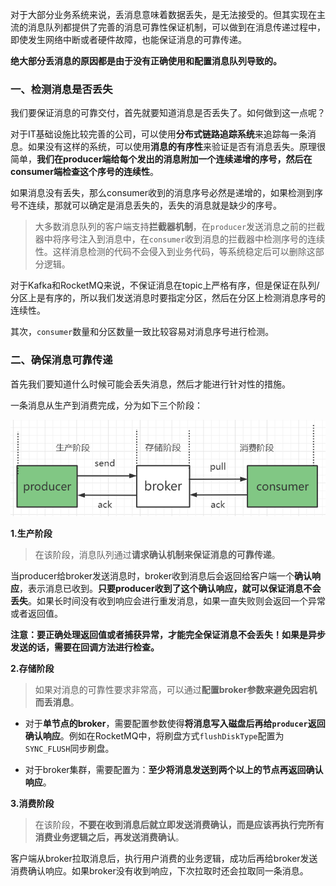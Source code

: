 对于大部分业务系统来说，丢消息意味着数据丢失，是无法接受的。但其实现在主流的消息队列都提供了完善的消息可靠性保证机制，可以做到在消息传递过程中，即使发生网络中断或者硬件故障，也能保证消息的可靠传递。

**绝大部分丢消息的原因都是由于没有正确使用和配置消息队列导致的。**

### 一、检测消息是否丢失

我们要保证消息的可靠交付，首先就要知道消息是否丢失了。如何做到这一点呢？

对于IT基础设施比较完善的公司，可以使用**分布式链路追踪系统**来追踪每一条消息。如果没有这样的系统，可以使用**消息的有序性**来验证是否有消息丢失。原理很简单，**我们在producer端给每个发出的消息附加一个连续递增的序号，然后在consumer端检查这个序号的连续性**。

如果消息没有丢失，那么consumer收到的消息序号必然是递增的，如果检测到序号不连续，那就可以确定是消息丢失的，丢失的消息就是缺少的序号。

> 大多数消息队列的客户端支持**拦截器机制**，在`producer`发送消息之前的拦截器中将序号注入到消息中，在`consumer`收到消息的拦截器中检测序号的连续性。这样消息检测的代码不会侵入到业务代码，等系统稳定后可以删除这部分逻辑。

对于Kafka和RocketMQ来说，不保证消息在topic上严格有序，但是保证在队列/分区上是有序的，所以我们发送消息时要指定分区，然后在分区上检测消息序号的连续性。

其次，`consumer`数量和分区数量一致比较容易对消息序号进行检测。



### 二、确保消息可靠传递

首先我们要知道什么时候可能会丢失消息，然后才能进行针对性的措施。

一条消息从生产到消费完成，分为如下三个阶段：

![chp3-1](./img/chp3-1.png)

**1.生产阶段**

> 在该阶段，消息队列通过**请求确认机制来保证消息的可靠传递**。

当producer给broker发送消息时，broker收到消息后会返回给客户端一个**确认响应**，表示消息已收到。**只要producer收到了这个确认响应，就可以保证消息不会丢失**。如果长时间没有收到响应会进行重发消息，如果一直失败则会返回一个异常或者返回值。

**注意：要正确处理返回值或者捕获异常，才能完全保证消息不会丢失！如果是异步发送的话，需要在回调方法进行检查。**



**2.存储阶段**

> 如果对消息的可靠性要求非常高，可以通过**配置broker参数来避免因宕机而丢消息**。

- 对于**单节点的broker**，需要配置参数使得**将消息写入磁盘后再给`producer`返回确认响应**。例如在RocketMQ中，将刷盘方式`flushDiskType`配置为`SYNC_FLUSH`同步刷盘。

- 对于broker集群，需要配置为：**至少将消息发送到两个以上的节点再返回确认响应**。



**3.消费阶段**

> 在该阶段，**不要在收到消息后就立即发送消费确认，而是应该再执行完所有消费业务逻辑之后，再发送消费确认**。

客户端从broker拉取消息后，执行用户消费的业务逻辑，成功后再给broker发送消费确认响应。如果broker没有收到响应，下次拉取时还会拉取同一条消息。